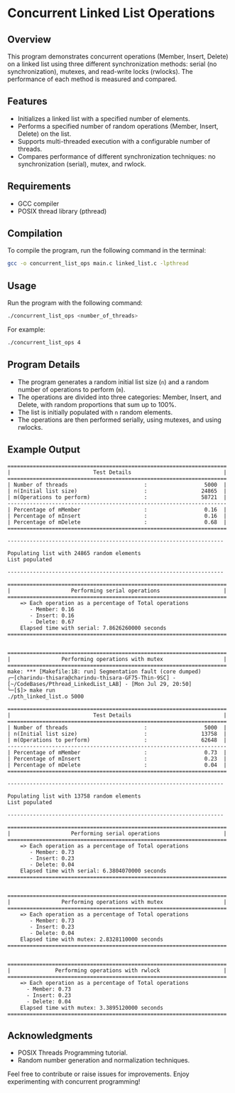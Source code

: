 # Concurrent Linked List Operations

## Overview
This program demonstrates concurrent operations (Member, Insert, Delete) on a linked list using three different synchronization methods: serial (no synchronization), mutexes, and read-write locks (rwlocks). The performance of each method is measured and compared.

## Features
- Initializes a linked list with a specified number of elements.
- Performs a specified number of random operations (Member, Insert, Delete) on the list.
- Supports multi-threaded execution with a configurable number of threads.
- Compares performance of different synchronization techniques: no synchronization (serial), mutex, and rwlock.

## Requirements
- GCC compiler
- POSIX thread library (pthread)

## Compilation
To compile the program, run the following command in the terminal:
```sh
gcc -o concurrent_list_ops main.c linked_list.c -lpthread
```

## Usage
Run the program with the following command:
```sh
./concurrent_list_ops <number_of_threads>
```
For example:
```sh
./concurrent_list_ops 4
```

## Program Details
- The program generates a random initial list size (`n`) and a random number of operations to perform (`m`).
- The operations are divided into three categories: Member, Insert, and Delete, with random proportions that sum up to 100%.
- The list is initially populated with `n` random elements.
- The operations are then performed serially, using mutexes, and using rwlocks.

## Example Output
```plaintext
=====================================================================
|                          Test Details                             |
=====================================================================
| Number of threads                        :                  5000  |
| n(Initial list size)                     :                 24865  |
| m(Operations to perform)                 :                 58721  |
---------------------------------------------------------------------
| Percentage of mMember                    :                  0.16  |
| Percentage of mInsert                    :                  0.16  |
| Percentage of mDelete                    :                  0.68  |
=====================================================================

--------------------------------------------------------------------

Populating list with 24865 random elements
List populated

--------------------------------------------------------------------

=====================================================================
|                   Performing serial operations                    |
=====================================================================
    => Each operation as a percentage of Total operations
       - Member: 0.16
       - Insert: 0.16
       - Delete: 0.67
    Elapsed time with serial: 7.8626260000 seconds
=====================================================================


=====================================================================
|                Performing operations with mutex                   |
=====================================================================
make: *** [Makefile:18: run] Segmentation fault (core dumped)
┌─[charindu-thisara@charindu-thisara-GF75-Thin-9SC] - [~/CodeBases/Pthread_LinkedList_LAB] - [Mon Jul 29, 20:50]
└─[$]> make run
./pth_linked_list.o 5000

=====================================================================
|                          Test Details                             |
=====================================================================
| Number of threads                        :                  5000  |
| n(Initial list size)                     :                 13758  |
| m(Operations to perform)                 :                 62648  |
---------------------------------------------------------------------
| Percentage of mMember                    :                  0.73  |
| Percentage of mInsert                    :                  0.23  |
| Percentage of mDelete                    :                  0.04  |
=====================================================================

--------------------------------------------------------------------

Populating list with 13758 random elements
List populated

--------------------------------------------------------------------

=====================================================================
|                   Performing serial operations                    |
=====================================================================
    => Each operation as a percentage of Total operations
       - Member: 0.73
       - Insert: 0.23
       - Delete: 0.04
    Elapsed time with serial: 6.3804070000 seconds
=====================================================================


=====================================================================
|                Performing operations with mutex                   |
=====================================================================
    => Each operation as a percentage of Total operations
       - Member: 0.73
       - Insert: 0.23
       - Delete: 0.04
    Elapsed time with mutex: 2.8328110000 seconds
=====================================================================


=====================================================================
|              Performing operations with rwlock                    |
=====================================================================
    => Each operation as a percentage of Total operations
      - Member: 0.73
      - Insert: 0.23
      - Delete: 0.04
    Elapsed time with mutex: 3.3895120000 seconds
=====================================================================
```

## Acknowledgments
- POSIX Threads Programming tutorial.
- Random number generation and normalization techniques.

Feel free to contribute or raise issues for improvements. Enjoy experimenting with concurrent programming!